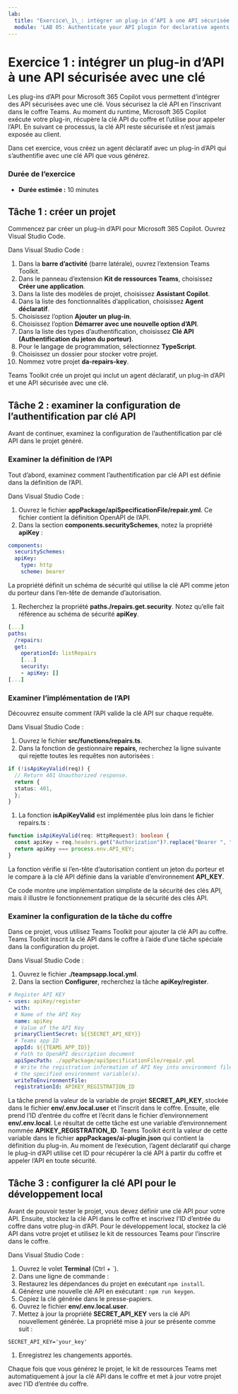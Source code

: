 ```yaml
---
lab:
  title: "Exercice\_1\_: intégrer un plug-in d’API à une API sécurisée avec une clé"
  module: 'LAB 05: Authenticate your API plugin for declarative agents with secured APIs'
---
```


# Exercice 1 : intégrer un plug-in d’API à une API sécurisée avec une clé

Les plug-ins d’API pour Microsoft 365 Copilot vous permettent d’intégrer des API sécurisées avec une clé. Vous sécurisez la clé API en l’inscrivant dans le coffre Teams. Au moment du runtime, Microsoft 365 Copilot exécute votre plug-in, récupère la clé API du coffre et l’utilise pour appeler l’API. En suivant ce processus, la clé API reste sécurisée et n’est jamais exposée au client.

Dans cet exercice, vous créez un agent déclaratif avec un plug-in d’API qui s’authentifie avec une clé API que vous générez.

### Durée de l’exercice

- **Durée estimée :** 10 minutes

## Tâche 1 : créer un projet

Commencez par créer un plug-in d’API pour Microsoft 365 Copilot. Ouvrez Visual Studio Code.

Dans Visual Studio Code :

1. Dans la **barre d’activité** (barre latérale), ouvrez l’extension Teams Toolkit.
1. Dans le panneau d’extension **Kit de ressources Teams**, choisissez **Créer une application**.
1. Dans la liste des modèles de projet, choisissez **Assistant Copilot**.
1. Dans la liste des fonctionnalités d’application, choisissez **Agent déclaratif**.
1. Choisissez l’option **Ajouter un plug-in**.
1. Choisissez l’option **Démarrer avec une nouvelle option d’API**.
1. Dans la liste des types d’authentification, choisissez **Clé API (Authentification du jeton du porteur)**.
1. Pour le langage de programmation, sélectionnez **TypeScript**.
1. Choisissez un dossier pour stocker votre projet.
1. Nommez votre projet **da-repairs-key**.

Teams Toolkit crée un projet qui inclut un agent déclaratif, un plug-in d’API et une API sécurisée avec une clé.

## Tâche 2 : examiner la configuration de l’authentification par clé API

Avant de continuer, examinez la configuration de l’authentification par clé API dans le projet généré.

### Examiner la définition de l’API

Tout d’abord, examinez comment l’authentification par clé API est définie dans la définition de l’API.

Dans Visual Studio Code :

1. Ouvrez le fichier **appPackage/apiSpecificationFile/repair.yml**. Ce fichier contient la définition OpenAPI de l’API.
1. Dans la section **components.securitySchemes**, notez la propriété **apiKey** :

  ```yml
  components:
    securitySchemes:
    apiKey:
      type: http
      scheme: bearer
  ```

  La propriété définit un schéma de sécurité qui utilise la clé API comme jeton du porteur dans l’en-tête de demande d’autorisation.

1. Recherchez la propriété **paths./repairs.get.security**. Notez qu’elle fait référence au schéma de sécurité **apiKey**.

  ```yml
  [...]
  paths:
    /repairs:
    get:
      operationId: listRepairs
      [...]
      security:
      - apiKey: []
  [...] 
  ```

### Examiner l’implémentation de l’API

Découvrez ensuite comment l’API valide la clé API sur chaque requête.

Dans Visual Studio Code :

1. Ouvrez le fichier **src/functions/repairs.ts**.
1. Dans la fonction de gestionnaire **repairs**, recherchez la ligne suivante qui rejette toutes les requêtes non autorisées :

  ```typescript
  if (!isApiKeyValid(req)) {
    // Return 401 Unauthorized response.
    return {
    status: 401,
    };
  } 
  ```

1. La fonction **isApiKeyValid** est implémentée plus loin dans le fichier repairs.ts :

  ```typescript
  function isApiKeyValid(req: HttpRequest): boolean {
    const apiKey = req.headers.get("Authorization")?.replace("Bearer ", "").trim();
    return apiKey === process.env.API_KEY;
  }
  ```

  La fonction vérifie si l’en-tête d’autorisation contient un jeton du porteur et le compare à la clé API définie dans la variable d’environnement **API_KEY**.

Ce code montre une implémentation simpliste de la sécurité des clés API, mais il illustre le fonctionnement pratique de la sécurité des clés API.

### Examiner la configuration de la tâche du coffre

Dans ce projet, vous utilisez Teams Toolkit pour ajouter la clé API au coffre. Teams Toolkit inscrit la clé API dans le coffre à l’aide d’une tâche spéciale dans la configuration du projet.

Dans Visual Studio Code :

1. Ouvrez le fichier **./teampsapp.local.yml**.
1. Dans la section **Configurer**, recherchez la tâche **apiKey/register**.

  ```yml
  # Register API KEY
  - uses: apiKey/register
    with:
    # Name of the API Key
    name: apiKey
    # Value of the API Key
    primaryClientSecret: ${{SECRET_API_KEY}}
    # Teams app ID
    appId: ${{TEAMS_APP_ID}}
    # Path to OpenAPI description document
    apiSpecPath: ./appPackage/apiSpecificationFile/repair.yml
    # Write the registration information of API Key into environment file for
    # the specified environment variable(s).
    writeToEnvironmentFile:
    registrationId: APIKEY_REGISTRATION_ID
  ```

  La tâche prend la valeur de la variable de projet **SECRET_API_KEY**, stockée dans le fichier **env/.env.local.user** et l’inscrit dans le coffre. Ensuite, elle prend l’ID d’entrée du coffre et l’écrit dans le fichier d’environnement **env/.env.local**. Le résultat de cette tâche est une variable d’environnement nommée **APIKEY_REGISTRATION_ID**. Teams Toolkit écrit la valeur de cette variable dans le fichier **appPackages/ai-plugin.json** qui contient la définition du plug-in. Au moment de l’exécution, l’agent déclaratif qui charge le plug-in d’API utilise cet ID pour récupérer la clé API à partir du coffre et appeler l’API en toute sécurité.

## Tâche 3 : configurer la clé API pour le développement local

Avant de pouvoir tester le projet, vous devez définir une clé API pour votre API. Ensuite, stockez la clé API dans le coffre et inscrivez l’ID d’entrée du coffre dans votre plug-in d’API. Pour le développement local, stockez la clé API dans votre projet et utilisez le kit de ressources Teams pour l’inscrire dans le coffre.

Dans Visual Studio Code :

1. Ouvrez le volet **Terminal** (Ctrl + `).
1. Dans une ligne de commande :
  1. Restaurez les dépendances du projet en exécutant `npm install`.
  1. Générez une nouvelle clé API en exécutant : `npm run keygen`.
  1. Copiez la clé générée dans le presse-papiers.
1. Ouvrez le fichier **env/.env.local.user**.
1. Mettez à jour la propriété **SECRET_API_KEY** vers la clé API nouvellement générée. La propriété mise à jour se présente comme suit :

  ```text
  SECRET_API_KEY='your_key'
  ```

1. Enregistrez les changements apportés.

Chaque fois que vous générez le projet, le kit de ressources Teams met automatiquement à jour la clé API dans le coffre et met à jour votre projet avec l’ID d’entrée du coffre.
